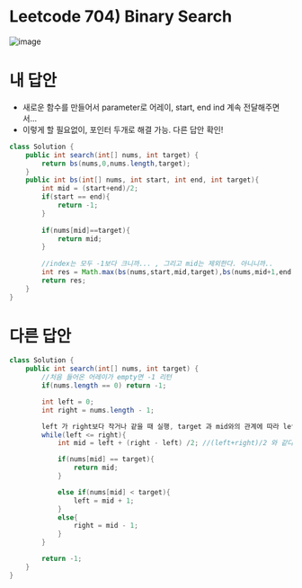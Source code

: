 # Leetcode 704) Binary Search

![image](https://user-images.githubusercontent.com/37058233/132424618-9808ecd5-1099-434c-bf0a-2a72f8934795.png)

# 내 답안

- 새로운 함수를 만들어서 parameter로 어레이, start, end ind 계속 전달해주면서...
- 이렇게 할 필요없이, 포인터 두개로 해결 가능. 다른 답안 확인!

```java
class Solution {
    public int search(int[] nums, int target) {
        return bs(nums,0,nums.length,target);
    }
    public int bs(int[] nums, int start, int end, int target){
        int mid = (start+end)/2;
        if(start == end){
            return -1;
        }
        
        if(nums[mid]==target){
            return mid;
        }
        
        //index는 모두 -1보다 크니까... , 그리고 mid는 제외한다. 아니니까..
        int res = Math.max(bs(nums,start,mid,target),bs(nums,mid+1,end,target));                
        return res;
    }
}
```

# 다른 답안

```java
class Solution {
    public int search(int[] nums, int target) {
        //처음 들어온 어레이가 empty면 -1 리턴
        if(nums.length == 0) return -1;

        int left = 0;
        int right = nums.length - 1;

        left 가 right보다 작거나 같을 때 실행, target 과 mid와의 관계에 따라 left나 right를 옮겨준다.
        while(left <= right){
            int mid = left + (right - left) /2; //(left+right)/2 와 같다.

            if(nums[mid] == target){
                return mid;
            }

            else if(nums[mid] < target){
                left = mid + 1;
            }
            else{
                right = mid - 1;
            }
        }

        return -1;        
    }
}
```



